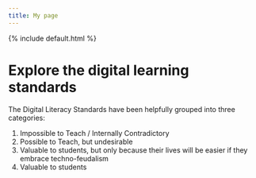 ```yaml
---
title: My page
---
```



<html>
    <head>
        {% include default.html %}
      </head>
<body>
<h1>Explore the digital learning standards</h1>
<p>The Digital Literacy Standards have been helpfully grouped into three categories: </p>
<ol>
  <li> Impossible to Teach / Internally Contradictory</li>
  <li> Possible to Teach, but undesirable</li>
  <li> Valuable to students, but only because their lives will be easier if they embrace techno-feudalism</li>
  <li> Valuable to students</li>
</ol>
</body>
</html>